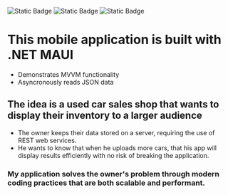 ![Static Badge](https://img.shields.io/badge/Final_Project-red?link=https://enjoiy.vercel.app) ![Static Badge](https://img.shields.io/badge/localhost-Apache-%23ff9933?style=flat-square&link=https://enjoiy.vercel.app) ![Static Badge](https://img.shields.io/badge/.NET_MAUI-blue?link=https://enjoiy.vercel.app)
# This mobile application is built with .NET MAUI
* Demonstrates MVVM functionality
* Asyncronously reads JSON data
## The idea is a used car sales shop that wants to display their inventory to a larger audience
* The owner keeps their data stored on a server, requiring the use of REST web services.
* He wants to know that when he uploads more cars, that his app will display results efficiently with no risk of breaking the application.
### My application solves the owner's problem through modern coding practices that are both scalable and performant.
